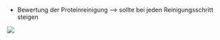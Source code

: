 - Bewertung der Proteinreinigung
--> sollte bei jeden Reinigungsschritt steigen

![](Pasted%20image%2020250529100440.png)
